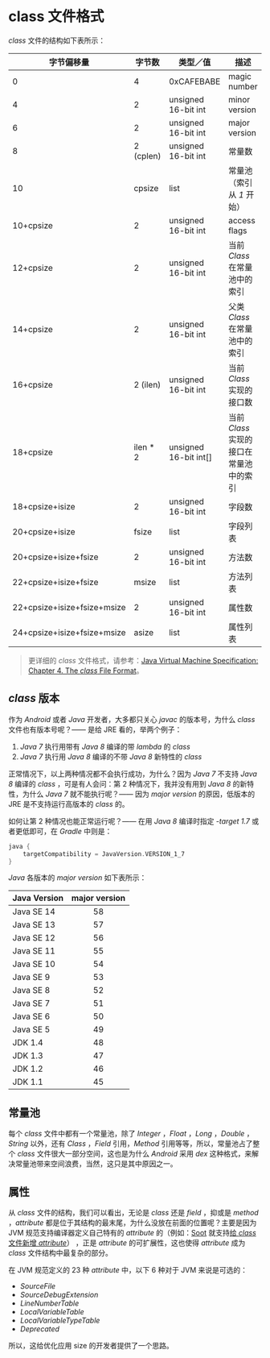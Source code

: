 # class 文件格式

*class* 文件的结构如下表所示：

| 字节偏移量                  | 字节数    | 类型／值              | 描述                                    |
|-----------------------------|-----------|-----------------------|-----------------------------------------|
| 0                           | 4         | 0xCAFEBABE            | magic number                            |
| 4                           | 2         | unsigned 16-bit int   | minor version                           |
| 6                           | 2         | unsigned 16-bit int   | major version                           |
| 8                           | 2 (cplen) | unsigned 16-bit int   | 常量数                                  |
| 10                          | cpsize    | list                  | 常量池（索引从 *1* 开始）               |
| 10+cpsize                   | 2         | unsigned 16-bit int   | access flags                            |
| 12+cpsize                   | 2         | unsigned 16-bit int   | 当前 *Class* 在常量池中的索引           |
| 14+cpsize                   | 2         | unsigned 16-bit int   | 父类 *Class* 在常量池中的索引           |
| 16+cpsize                   | 2 (ilen)  | unsigned 16-bit int   | 当前 *Class* 实现的接口数               |
| 18+cpsize                   | ilen * 2  | unsigned 16-bit int[] | 当前 *Class* 实现的接口在常量池中的索引 |
| 18+cpsize+isize             | 2         | unsigned 16-bit int   | 字段数                                  |
| 20+cpsize+isize             | fsize     | list                  | 字段列表                                |
| 20+cpsize+isize+fsize       | 2         | unsigned 16-bit int   | 方法数                                  |
| 22+cpsize+isize+fsize       | msize     | list                  | 方法列表                                |
| 22+cpsize+isize+fsize+msize | 2         | unsigned 16-bit int   | 属性数                                  |
| 24+cpsize+isize+fsize+msize | asize     | list                  | 属性列表                                |

> 更详细的 *class* 文件格式，请参考：[Java Virtual Machine Specification: Chapter 4. The *class* File Format](https://docs.oracle.com/javase/specs/jvms/se8/html/jvms-4.html#jvms-4.1)。

## *class* 版本

作为 *Android* 或者 *Java* 开发者，大多都只关心 *javac* 的版本号，为什么 *class* 文件也有版本号呢？—— 是给 JRE 看的，举两个例子：

1. *Java 7* 执行用带有 *Java 8* 编译的带 *lambda* 的 *class*
1. *Java 7* 执行用 *Java 8* 编译的不带 *Java 8* 新特性的 *class*

正常情况下，以上两种情况都不会执行成功，为什么？因为 *Java 7* 不支持 *Java 8* 编译的 *class* ，可是有人会问：第 2 种情况下，我并没有用到 *Java 8* 的新特性，为什么 *Java 7* 就不能执行呢？—— 因为 *major version* 的原因，低版本的 JRE 是不支持运行高版本的 *class* 的。

如何让第 2 种情况也能正常运行呢？—— 在用 *Java 8* 编译时指定 *-target 1.7* 或者更低即可，在 *Gradle* 中则是：

```groovy
java {
    targetCompatibility = JavaVersion.VERSION_1_7
}
```

*Java* 各版本的 *major version* 如下表所示：

| Java Version | major version |
|--------------|:-------------:|
| Java SE 14   | 58            |
| Java SE 13   | 57            |
| Java SE 12   | 56            |
| Java SE 11   | 55            |
| Java SE 10   | 54            |
| Java SE 9    | 53            |
| Java SE 8    | 52            |
| Java SE 7    | 51            |
| Java SE 6    | 50            |
| Java SE 5    | 49            |
| JDK 1.4      | 48            |
| JDK 1.3      | 47            |
| JDK 1.2      | 46            |
| JDK 1.1      | 45            |

## 常量池

每个 *class* 文件中都有一个常量池，除了 *Integer* ，*Float* ，*Long* ，*Double* ，*String* 以外，还有 *Class* ，*Field* 引用，*Method* 引用等等，所以，常量池占了整个 *class* 文件很大一部分空间，这也是为什么 *Android* 采用 *dex* 这种格式，来解决常量池带来空间浪费，当然，这只是其中原因之一。

## 属性

从 *class* 文件的结构，我们可以看出，无论是 *class* 还是 *field* ，抑或是 *method* ，*attribute* 都是位于其结构的最末尾，为什么没放在前面的位置呢？主要是因为 JVM 规范支持编译器定义自己特有的 *attribute* 的（例如：[Soot](https://github.com/Sable/soot) 就支持[给 *class* 文件新增 *attribute*](https://git.io/JvbwO)） ，正是 *attribute* 的可扩展性，这也使得 *attribute* 成为 *class* 文件结构中最复杂的部分。

在 JVM 规范定义的 23 种 *attribute* 中，以下 6 种对于 JVM 来说是可选的：

- *SourceFile*
- *SourceDebugExtension*
- *LineNumberTable*
- *LocalVariableTable*
- *LocalVariableTypeTable*
- *Deprecated*

所以，这给优化应用 size 的开发者提供了一个思路。
